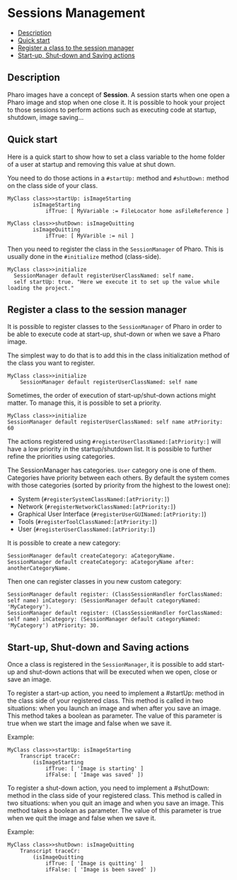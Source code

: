 # Sessions Management

 * [Description](#description)
 * [Quick start](#quick-start)
 * [Register a class to the session manager](#register-a-class-to-the-session-manager)
 * [Start-up, Shut-down and Saving actions](#start-up--shut-down-and-saving-actions)

## Description

Pharo images have a concept of **Session**. A session starts when one open a Pharo image and stop when one close it.
It is possible to hook your project to those sessions to perform actions such as executing code at startup, shutdown, image saving...

## Quick start

Here is a quick start to show how to set a class variable to the home folder of a user at startup and removing this value at shut down. 

You need to do those actions in a `#startUp:` method and `#shutDown:` method on the class side of your class. 

```Smalltalk
MyClass class>>startUp: isImageStarting
		isImageStarting
			ifTrue: [ MyVariable := FileLocator home asFileReference ]
```

```Smalltalk
MyClass class>>shutDown: isImageQuitting
		isImageQuitting
			ifTrue: [ MyVarible := nil ]
```

Then you need to register the class in the `SessionManager` of Pharo. This is usually done in the `#initialize` method (class-side).

```Smalltalk
MyClass class>>initialize
  SessionManager default registerUserClassNamed: self name.
  self startUp: true. "Here we execute it to set up the value while loading the project."
```

## Register a class to the session manager

It is possible to register classes to the `SessionManager` of Pharo in order to be able to execute code at start-up, shut-down or when we save a Pharo image.

The simplest way to do that is to add this in the class initialization method of the class you want to register.

```Smalltalk
MyClass class>>initialize
    SessionManager default registerUserClassNamed: self name
```
  
Sometimes, the order of execution of start-up/shut-down actions might matter. To manage this, it is possible to set a priority.
  
```Smalltalk
MyClass class>>initialize
SessionManager default registerUserClassNamed: self name atPriority: 60
```
  
The actions registered using `#registerUserClassNamed:[atPriority:]` will have a low priority in the startup/shutdown list.
It is possible to further refine the priorities using categories. 

The SessionManager has categories. `User` category one is one of them. Categories have priority between each others.
By default the system comes with those categories (sorted by priority from the highest to the lowest one):

- System (`#registerSystemClassNamed:[atPriority:]`)
- Network (`#registerNetworkClassNamed:[atPriority:]`)
- Graphical User Interface (`#registerUserGUINamed:[atPriority:]`)
- Tools (`#registerToolClassNamed:[atPriority:]`)
- User (`#registerUserClassNamed:[atPriority:]`)

It is possible to create a new category:

```Smalltalk
SessionManager default createCategory: aCategoryName.
SessionManager default createCategory: aCategoryName after: anotherCategoryName.
```

Then one can register classes in you new custom category:

```Smalltalk
SessionManager default register: (ClassSessionHandler forClassNamed: self name) inCategory: (SessionManager default categoryNamed: 'MyCategory').
SessionManager default register: (ClassSessionHandler forClassNamed: self name) inCategory: (SessionManager default categoryNamed: 'MyCategory') atPriority: 30.
```

## Start-up, Shut-down and Saving actions

Once a class is registered in the `SessionManager`, it is possible to add start-up and shut-down actions that will be executed when we open, close or save an image.

To register a start-up action, you need to implement a #startUp: method in the class side of your registered class.
This method is called in two situations: when you launch an image and when after you save an image.
This method takes a boolean as parameter. The value of this parameter is true when we start the image and false when we save it. 

Example:

```Smalltalk
MyClass class>>startUp: isImageStarting
	Transcript traceCr:
		(isImageStarting
			ifTrue: [ 'Image is starting' ]
			ifFalse: [ 'Image was saved' ])
```

To register a shut-down action, you need to implement a #shutDown: method in the class side of your registered class.
This method is called in two situations: when you quit an image and when you save an image.
This method takes a boolean as parameter. The value of this parameter is true when we quit the image and false when we save it. 

Example:

```Smalltalk
MyClass class>>shutDown: isImageQuitting
	Transcript traceCr:
		(isImageQuitting
			ifTrue: [ 'Image is quitting' ]
			ifFalse: [ 'Image is been saved' ])
```













